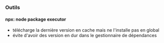 ### Outils
#### npx: node package executor
- télécharge la dernière version en cache mais ne l'installe pas en global
- évite d'avoir des version en dur dans le gestionnaire de dépendances

